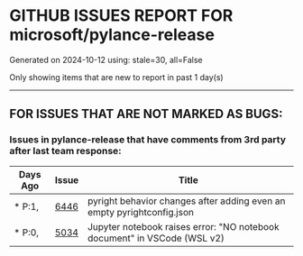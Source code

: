 
# GITHUB ISSUES REPORT FOR microsoft/pylance-release


Generated on 2024-10-12 using: stale=30, all=False


Only showing items that are new to report in past 1 day(s)


---

## FOR ISSUES THAT ARE NOT MARKED AS BUGS:


### Issues in pylance-release that have comments from 3rd party after last team response:

| Days Ago | Issue | Title |
| --- | --- | --- |
 | \* P:1,  |[6446](https://github.com/microsoft/pylance-release/issues/6446 "pyright behavior changes after adding even an empty pyrightconfig.json")  |pyright behavior changes after adding even an empty pyrightconfig.json |
 | \* P:0,  |[5034](https://github.com/microsoft/pylance-release/issues/5034 "Jupyter notebook raises error: &quot;NO notebook document&quot; in VSCode (WSL v2)")  |Jupyter notebook raises error: "NO notebook document" in VSCode (WSL v2) |





















